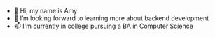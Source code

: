 - 👋 Hi, my name is Amy
- 💞️ I’m looking forward to learning more about backend development
- 📫 I'm currently in college pursuing a BA in Computer Science

<!---
luliestar/luliestar is a ✨ special ✨ repository because its `README.md` (this file) appears on your GitHub profile.
You can click the Preview link to take a look at your changes.
--->
